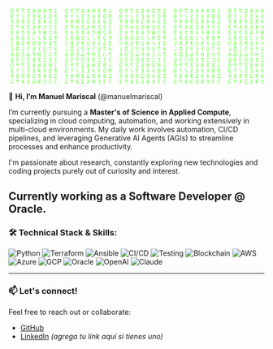 ![MatrixProfile](https://github.com/manuelmariscal/manuelmariscal/blob/main/matrix.svg)

👋 **Hi, I’m Manuel Mariscal** (@manuelmariscal)

I’m currently pursuing a **Master's of Science in Applied Compute**, specializing in cloud computing, automation, and working extensively in multi-cloud environments. My daily work involves automation, CI/CD pipelines, and leveraging Generative AI Agents (AGIs) to streamline processes and enhance productivity.

I'm passionate about research, constantly exploring new technologies and coding projects purely out of curiosity and interest.

Currently working as a Software Developer @ Oracle.
---

### 🛠️ **Technical Stack & Skills:**

![Python](https://img.shields.io/badge/python-3670A0?style=for-the-badge&logo=python&logoColor=ffdd54)
![Terraform](https://img.shields.io/badge/terraform-%235835CC.svg?style=for-the-badge&logo=terraform&logoColor=white)
![Ansible](https://img.shields.io/badge/ansible-EE0000.svg?style=for-the-badge&logo=ansible&logoColor=white)
![CI/CD](https://img.shields.io/badge/CI%2FCD-%23007ACC.svg?style=for-the-badge&logo=githubactions&logoColor=white)
![Testing](https://img.shields.io/badge/Testing-47A248?style=for-the-badge&logo=jest&logoColor=white)
![Blockchain](https://img.shields.io/badge/Blockchain-121D33?style=for-the-badge&logo=ethereum&logoColor=white)
![AWS](https://img.shields.io/badge/AWS-%23FF9900.svg?style=for-the-badge&logo=amazon-aws&logoColor=white)
![Azure](https://img.shields.io/badge/Azure-0089D6.svg?style=for-the-badge&logo=microsoftazure&logoColor=white)
![GCP](https://img.shields.io/badge/GCP-4285F4.svg?style=for-the-badge&logo=google-cloud&logoColor=white)
![Oracle](https://img.shields.io/badge/Oracle-F80000.svg?style=for-the-badge&logo=oracle&logoColor=white)
![OpenAI](https://img.shields.io/badge/OpenAI-412991.svg?style=for-the-badge&logo=openai&logoColor=white)
![Claude](https://img.shields.io/badge/Claude-000000.svg?style=for-the-badge&logo=anthropic&logoColor=white)

---

### 📫 **Let's connect!**
Feel free to reach out or collaborate:
- [GitHub](https://github.com/manuelmariscal)
- [LinkedIn](https://www.linkedin.com/in/victormariscal/) *(agrega tu link aquí si tienes uno)*


